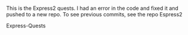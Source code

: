 # 
This is the Express2 quests. I had an error in the code and fixed it and pushed to a new repo. To see previous commits, see the repo Espress2



Express-Quests
